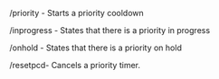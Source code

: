 /priority - Starts a priority cooldown

/inprogress - States that there is a priority in progress

/onhold - States that there is a priority on hold

/resetpcd- Cancels a priority timer.